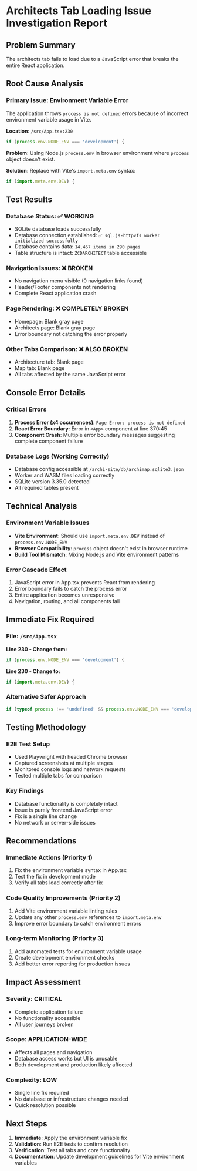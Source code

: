 # Architects Tab Loading Issue Investigation Report

## Problem Summary
The architects tab fails to load due to a JavaScript error that breaks the entire React application.

## Root Cause Analysis

### Primary Issue: Environment Variable Error
The application throws `process is not defined` errors because of incorrect environment variable usage in Vite.

**Location**: `/src/App.tsx:230`
```javascript
if (process.env.NODE_ENV === 'development') {
```

**Problem**: Using Node.js `process.env` in browser environment where `process` object doesn't exist.

**Solution**: Replace with Vite's `import.meta.env` syntax:
```javascript
if (import.meta.env.DEV) {
```

## Test Results

### Database Status: ✅ WORKING
- SQLite database loads successfully
- Database connection established: `✅ sql.js-httpvfs worker initialized successfully`
- Database contains data: `14,467 items in 290 pages`
- Table structure is intact: `ZCDARCHITECT` table accessible

### Navigation Issues: ❌ BROKEN
- No navigation menu visible (0 navigation links found)
- Header/Footer components not rendering
- Complete React application crash

### Page Rendering: ❌ COMPLETELY BROKEN
- Homepage: Blank gray page
- Architects page: Blank gray page  
- Error boundary not catching the error properly

### Other Tabs Comparison: ❌ ALSO BROKEN
- Architecture tab: Blank page
- Map tab: Blank page
- All tabs affected by the same JavaScript error

## Console Error Details

### Critical Errors
1. **Process Error (x4 occurrences)**: `Page Error: process is not defined`
2. **React Error Boundary**: Error in `<App>` component at line 370:45
3. **Component Crash**: Multiple error boundary messages suggesting complete component failure

### Database Logs (Working Correctly)
- Database config accessible at `/archi-site/db/archimap.sqlite3.json`
- Worker and WASM files loading correctly
- SQLite version 3.35.0 detected
- All required tables present

## Technical Analysis

### Environment Variable Issues
- **Vite Environment**: Should use `import.meta.env.DEV` instead of `process.env.NODE_ENV`
- **Browser Compatibility**: `process` object doesn't exist in browser runtime
- **Build Tool Mismatch**: Mixing Node.js and Vite environment patterns

### Error Cascade Effect
1. JavaScript error in App.tsx prevents React from rendering
2. Error boundary fails to catch the process error
3. Entire application becomes unresponsive
4. Navigation, routing, and all components fail

## Immediate Fix Required

### File: `/src/App.tsx`
**Line 230 - Change from:**
```javascript
if (process.env.NODE_ENV === 'development') {
```

**Line 230 - Change to:**
```javascript
if (import.meta.env.DEV) {
```

### Alternative Safer Approach
```javascript
if (typeof process !== 'undefined' && process.env.NODE_ENV === 'development') {
```

## Testing Methodology

### E2E Test Setup
- Used Playwright with headed Chrome browser
- Captured screenshots at multiple stages
- Monitored console logs and network requests
- Tested multiple tabs for comparison

### Key Findings
- Database functionality is completely intact
- Issue is purely frontend JavaScript error
- Fix is a single line change
- No network or server-side issues

## Recommendations

### Immediate Actions (Priority 1)
1. Fix the environment variable syntax in App.tsx
2. Test the fix in development mode
3. Verify all tabs load correctly after fix

### Code Quality Improvements (Priority 2)
1. Add Vite environment variable linting rules
2. Update any other `process.env` references to `import.meta.env`
3. Improve error boundary to catch environment errors

### Long-term Monitoring (Priority 3)
1. Add automated tests for environment variable usage
2. Create development environment checks
3. Add better error reporting for production issues

## Impact Assessment

### Severity: CRITICAL
- Complete application failure
- No functionality accessible
- All user journeys broken

### Scope: APPLICATION-WIDE
- Affects all pages and navigation
- Database access works but UI is unusable
- Both development and production likely affected

### Complexity: LOW
- Single line fix required
- No database or infrastructure changes needed
- Quick resolution possible

## Next Steps

1. **Immediate**: Apply the environment variable fix
2. **Validation**: Run E2E tests to confirm resolution
3. **Verification**: Test all tabs and core functionality
4. **Documentation**: Update development guidelines for Vite environment variables